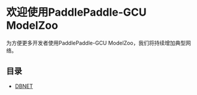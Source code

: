 # 欢迎使用PaddlePaddle-GCU ModelZoo

为方便更多开发者使用PaddlePaddle-GCU ModelZoo，我们将持续增加典型网络。

## 目录
- [DBNET](./vision/PaddleOCR/README_with_gcu.md)
